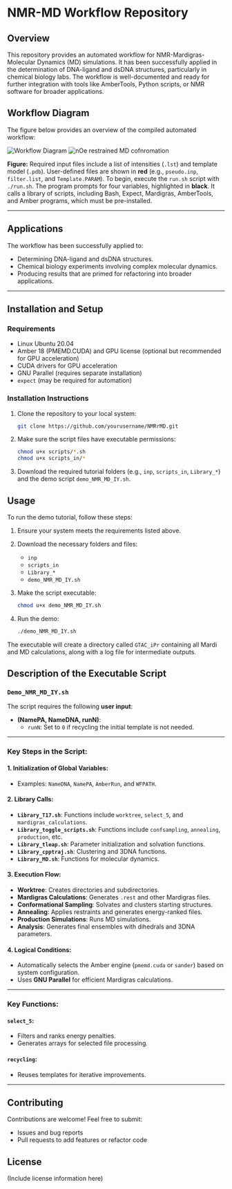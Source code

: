 # NMR-MD Workflow Repository

## Overview

This repository provides an automated workflow for NMR-Mardigras-Molecular Dynamics (MD) simulations. It has been successfully applied in the determination of DNA-ligand and dsDNA structures, particularly in chemical biology labs. The workflow is well-documented and ready for further integration with tools like AmberTools, Python scripts, or NMR software for broader applications.

## Workflow Diagram

The figure below provides an overview of the compiled automated workflow:

![Workflow Diagram](../doc/Exe%20flowchart.png) ![nOe restrained MD cofnromation](../doc/nOe_restrained_MD_conformation.gif)

**Figure:** Required input files include a list of intensities (`.lst`) and template model (`.pdb`). User-defined files are shown in **red** (e.g., `pseudo.inp`, `filter.list`, and `Template.PARAM`). To begin, execute the `run.sh` script with `./run.sh`. The program prompts for four variables, highlighted in **black**. It calls a library of scripts, including Bash, Expect, Mardigras, AmberTools, and Amber programs, which must be pre-installed.

---

## Applications

The workflow has been successfully applied to:
- Determining DNA-ligand and dsDNA structures.
- Chemical biology experiments involving complex molecular dynamics.
- Producing results that are primed for refactoring into broader applications.

---

## Installation and Setup

### Requirements
- Linux Ubuntu 20.04
- Amber 18 (PMEMD.CUDA) and GPU license (optional but recommended for GPU acceleration)
- CUDA drivers for GPU acceleration
- GNU Parallel (requires separate installation)
- `expect` (may be required for automation)

### Installation Instructions
1. Clone the repository to your local system:
    ```bash
    git clone https://github.com/yourusername/NMRrMD.git
    ```
2. Make sure the script files have executable permissions:
    ```bash
    chmod u+x scripts/*.sh
    chmod u+x scripts_in/*
    ```

3. Download the required tutorial folders (e.g., `inp`, `scripts_in`, `Library_*`) and the demo script `demo_NMR_MD_IY.sh`.


## Usage

To run the demo tutorial, follow these steps:

1. Ensure your system meets the requirements listed above.
2. Download the necessary folders and files:
    - `inp`
    - `scripts_in`
    - `Library_*`
    - `demo_NMR_MD_IY.sh`

3. Make the script executable:
    ```bash
    chmod u+x demo_NMR_MD_IY.sh
    ```

4. Run the demo:
    ```bash
    ./demo_NMR_MD_IY.sh
    ```

The executable will create a directory called `GTAC_iPr` containing all Mardi and MD calculations, along with a log file for intermediate outputs.

## Description of the Executable Script

### `Demo_NMR_MD_IY.sh`

The script requires the following **user input**:
- **(NamePA, NameDNA, runN)**:
  - `runN`: Set to `0` if recycling the initial template is not needed.

---

### Key Steps in the Script:

#### 1. Initialization of Global Variables:
- Examples: `NameDNA`, `NamePA`, `AmberRun`, and `WFPATH`.

#### 2. Library Calls:
- **`Library_T17.sh`**: Functions include `worktree`, `select_5`, and `mardigras_calculations`.
- **`Library_toggle_scripts.sh`**: Functions include `confsampling`, `annealing`, `production`, etc.
- **`Library_tleap.sh`**: Parameter initialization and solvation functions.
- **`Library_cpptraj.sh`**: Clustering and 3DNA functions.
- **`Library_MD.sh`**: Functions for molecular dynamics.

#### 3. Execution Flow:
- **Worktree**: Creates directories and subdirectories.
- **Mardigras Calculations**: Generates `.rest` and other Mardigras files.
- **Conformational Sampling**: Solvates and clusters starting structures.
- **Annealing**: Applies restraints and generates energy-ranked files.
- **Production Simulations**: Runs MD simulations.
- **Analysis**: Generates final ensembles with dihedrals and 3DNA parameters.

#### 4. Logical Conditions:
- Automatically selects the Amber engine (`pmemd.cuda` or `sander`) based on system configuration.
- Uses **GNU Parallel** for efficient Mardigras calculations.

---

### Key Functions:

#### `select_5`:
- Filters and ranks energy penalties.
- Generates arrays for selected file processing.

#### `recycling`:
- Reuses templates for iterative improvements.

---

## Contributing

Contributions are welcome! Feel free to submit:
- Issues and bug reports
- Pull requests to add features or refactor code

## License

(Include license information here)
